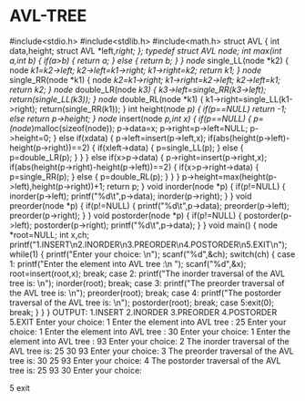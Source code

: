 # AVL-TREE

#include<stdio.h>
#include<stdlib.h>
#include<math.h>
struct AVL
{
        int data,height;
        struct AVL *left,*right;
};
typedef struct AVL node;
int max(int a,int b)
{
    if(a>b)
    {
        return a;
    }
    else
    {
        return b;
    }
}
node* single_LL(node *k2)
{
        node *k1=k2->left;
        k2->left=k1->right;
        k1->right=k2;
        return k1;
}
node* single_RR(node *k1)
{
        node *k2=k1->right;
        k1->right=k2->left;
        k2->left=k1;
        return k2;
}
node* double_LR(node *k3)
{
        k3->left=single_RR(k3->left);
        return(single_LL(k3));
}
node* double_RL(node *k1)
{
        k1->right=single_LL(k1->right);
        return(single_RR(k1));
}
int height(node *p)
{
        if(p==NULL)
                return -1;
        else
                return p->height;
}
node* insert(node *p,int x)
{
        if(p==NULL)
        {
                p=(node*)malloc(sizeof(node));
                p->data=x;
                p->right=p->left=NULL;
                p->height=0;
        }
        else if(x<p->data)
        {
                p->left=insert(p->left,x);
                if(abs(height(p->left)-height(p->right))==2)
                {
                        if(x<p->left->data)
                        {
                                p=single_LL(p);
                        }
                        else
                        {
                                p=double_LR(p);
                        }
                }
        }
        else if(x>p->data)
        {
                p->right=insert(p->right,x);
                if(abs(height(p->right)-height(p->left))==2)
                {
                        if(x>p->right->data)
                        {
                                p=single_RR(p);
                        }
                        else
                        {
                                p=double_RL(p);
                        }
                }
        }
        p->height=max(height(p->left),height(p->right))+1;
        return p;
}
void inorder(node *p)
{
        if(p!=NULL)
        {
                inorder(p->left);
                printf("%d\t",p->data);
                inorder(p->right);
        }
}
void preorder(node *p)
{
        if(p!=NULL)
        {
                printf("%d\t",p->data);
                preorder(p->left);
                preorder(p->right);
        }
}
void postorder(node *p)
{
        if(p!=NULL)
        {
                postorder(p->left);
                postorder(p->right);
                printf("%d\t",p->data);
        }
}
void main()
{
        node *root=NULL;
        int x,ch;
        printf("1.INSERT\n2.INORDER\n3.PREORDER\n4.POSTORDER\n5.EXIT\n");
        while(1)
        {
                printf("Enter your choice: \n");
                scanf("%d",&ch);
                switch(ch)
                {
                        case 1: printf("Enter the element into AVL tree :\n ");
                                scanf("%d",&x);
                                root=insert(root,x);
                                break;
                        case 2: printf("The inorder traversal of the AVL tree is: \n");
                                inorder(root);
                                break;
                        case 3: printf("The preorder traversal of the AVL tree is: \n");
                                preorder(root);
                                break;
                        case 4: printf("The postorder traversal of the AVL tree is: \n");
                                postorder(root);
                                break;
                        case 5:exit(0);
                               break;
                }
        }
}
        OUTPUT:
        1.INSERT
2.INORDER
3.PREORDER
4.POSTORDER
5.EXIT
Enter your choice: 
1
Enter the element into AVL tree :
 25
Enter your choice: 
1
Enter the element into AVL tree :
 30
Enter your choice: 
1
Enter the element into AVL tree :
 93
Enter your choice: 
2
The inorder traversal of the AVL tree is: 
25	30	93	Enter your choice: 
3
The preorder traversal of the AVL tree is: 
30	25	93	Enter your choice: 
4
The postorder traversal of the AVL tree is: 
25	93	30	Enter your choice: 

5
exit
